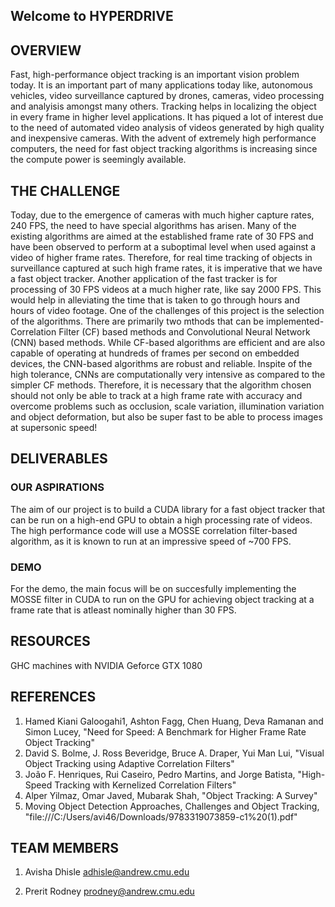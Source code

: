 ## Welcome to HYPERDRIVE 

<!-- <style>a.nav { color: #585858; border-radius: 5px; background: #E6E6E6; padding: .2em .7em; text-decoration: none; margin: .5em .5em; display:inline-block; }a.nav:hover { background: #D8D8D8; color: black;}a.nav.selected { background: #D8D8D8; font-weight: bold; }small{color: #5e5e5e; display:block;text-align:center;margin-bottom: 1em;}</style>
<div style="text-align: center;"><a class="nav" href="https://millenniumfalcon418.github.io/hyperdrive/finalreport" target="_blank">Final Report</a> <a class="nav" href="https://millenniumfalcon418.github.io/hyperdrive/proposal" target="_blank">Proposal</a> <a class="nav"  href="https://millenniumfalcon418.github.io/hyperdrive/checkpoint" target="_blank">Checkpoint Report</a></div> -->

## OVERVIEW
Fast, high-performance object tracking is an important vision problem today. It is an important part of many applications today like, autonomous vehicles, video surveillance captured by drones, cameras, video processing and analyisis amongst many others. Tracking helps in localizing the object in every frame in higher level applications. It has piqued a lot of interest due to the need of automated video analysis of videos generated by high quality and inexpensive cameras. With the advent of extremely high performance computers, the need for fast object tracking algorithms is increasing since the compute power is seemingly available.

## THE CHALLENGE
Today, due to the emergence of cameras with much higher capture rates, 240 FPS, the need to have special algorithms has arisen. Many of the existing algorithms are aimed at the established frame rate of 30 FPS and have been observed to perform at a suboptimal level when used against a video of higher frame rates. Therefore, for real time tracking of objects in surveillance captured at such high frame rates, it is imperative that we have a fast object tracker. Another application of the fast tracker is for processing of 30 FPS videos at a much higher rate, like say 2000 FPS. This would help in alleviating the time that is taken to go through hours and hours of video footage.
One of the challenges of this project is the selection of the algorithms. There are primarily two mthods that can be implemented- Correlation Filter (CF) based methods and Convolutional Neural Network (CNN) based methods. While CF-based algorithms are efficient and are also capable of operating at hundreds of frames per second on embedded devices, the CNN-based algorithms are robust and reliable. Inspite of the high tolerance, CNNs are computationally very intensive as compared to the simpler CF methods.
Therefore, it is necessary that the algorithm chosen should not only be able to track at a high frame rate with accuracy and overcome problems such as occlusion, scale variation, illumination variation and object deformation, but also be super fast to be able to process images at supersonic speed!

## DELIVERABLES
### OUR ASPIRATIONS
The aim of our project is to build a CUDA library for a fast object tracker that can be run on a high-end GPU to obtain a high processing rate of videos. The high performance code will use a MOSSE correlation filter-based algorithm, as it is known to run at an impressive speed of ~700 FPS.

### DEMO
For the demo, the main focus will be on succesfully implementing the MOSSE filter in CUDA to run on the GPU for achieving object tracking at a frame rate that is atleast nominally higher than 30 FPS.

## RESOURCES
GHC machines with NVIDIA Geforce GTX 1080

## REFERENCES
1. Hamed Kiani Galoogahi1, Ashton Fagg, Chen Huang, Deva Ramanan and Simon Lucey, "Need for Speed: A Benchmark for Higher Frame Rate Object Tracking"
2. David S. Bolme, J. Ross Beveridge, Bruce A. Draper, Yui Man Lui, "Visual Object Tracking using Adaptive Correlation Filters"
3. João F. Henriques, Rui Caseiro, Pedro Martins, and Jorge Batista, "High-Speed Tracking with Kernelized Correlation Filters"
4. Alper Yilmaz, Omar Javed, Mubarak Shah, "Object Tracking: A Survey"
5. Moving Object Detection Approaches, Challenges and Object Tracking, "file:///C:/Users/avi46/Downloads/9783319073859-c1%20(1).pdf"

## TEAM MEMBERS
1. Avisha Dhisle
adhisle@andrew.cmu.edu

2. Prerit Rodney
prodney@andrew.cmu.edu
